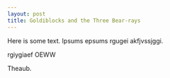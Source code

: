 ```yaml
---
layout: post
title: Goldiblocks and the Three Bear-rays
---
```

Here is some text. Ipsums epsums rgugei akfjvssjggi.

rgiygiaef
OEWW


Theaub.
